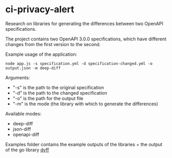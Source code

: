 # ci-privacy-alert

Research on libraries for generating the differences between two OpenAPI specifications. 

The project contains two OpenAPI 3.0.0 specifications, which have different changes from the first version to the second.

Example usage of the application:
```
node app.js -s specification.yml -d specification-changed.yml -o output.json -m deep-diff
```

Arguments:
- "-s" is the path to the original specification
- "-d" is the path to the changed specification
- "-o" is the path for the output file
- "-m" is the mode (the library with which to generate the differences)

Available modes:
- deep-diff
- json-diff
- openapi-diff

Examples folder contains the example outputs of the libraries + the output of the go library [dyff](https://pkg.go.dev/github.com/homeport/dyff/pkg/dyff)
